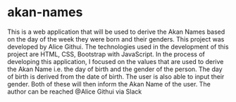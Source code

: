 # akan-names
This is a web application that will be used to derive the Akan Names based on the day of the week they were born and their genders. This project was developed by Alice Githui. The technologies used in the development of this project are HTML, CSS, Bootstrap with JavaScript. 
In the process of developing this application, I focused on the values that are used to derive the Akan Name i.e. the day of birth and the gender of the person. The day of birth is derived from the date of birth. The user is also able to input their gender. Both of these will then inform the Akan Name of the user. 
The author can be reached @Alice Githui via Slack
